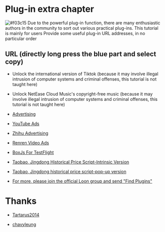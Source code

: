 # Plug-in extra chapter

![#f03c15](https://placehold.it/15/f03c15/000000?text=+) Due to the powerful plug-in function, there are many enthusiastic authors in the community to sort out various practical plug-ins. This tutorial is mainly for users Provide some useful plug-in URL addresses, in no particular order

## URL (directly long press the blue part and select copy)

- Unlock the international version of Tiktok (because it may involve illegal intrusion of computer systems and criminal offenses, this tutorial is not taught here)

- Unlock NetEase Cloud Music's copyright-free music (because it may involve illegal intrusion of computer systems and criminal offenses, this tutorial is not taught here)

- [Advertising](https://raw.githubusercontent.com/Tartarus2014/For-own-use/master/Loon/Plugin/Advertising.plugin)

- [YouTube Ads](https://raw.githubusercontent.com/Tartarus2014/For-own-use/master/Loon/Plugin/YouTubeAds.plugin)

- [Zhihu Advertising](https://raw.githubusercontent.com/Tartarus2014/For-own-use/master/Loon/Plugin/ZhiHu.plugin)

- [Renren Video Ads](https://raw.githubusercontent.com/Tartarus2014/For-own-use/master/Loon/Plugin/rrsp.plugin)

- [BoxJs For TestFlight](https://gitee.com/chavyleung/scripts/raw/master/box/rewrite/boxjs.rewrite.loon.tf.plugin)

- [Taobao, Jingdong Historical Price Script-Intrinsic Version](https://raw.githubusercontent.com/chiupam/Proxy/master/Loon/Loon_Price.plugin)

- [Taobao, Jingdong historical price script-pop-up version](https://raw.githubusercontent.com/chiupam/Proxy/master/Loon/Loon_Price_Lite.plugin)

- [For more, please join the official Loon group and send "Find Plugins"](https://t.me/Loon0x00)

# Thanks

- [Tartarus2014](https://github.com/Tartarus2014/For-own-use/tree/master/Loon/Plugin)

- [chavyleung](https://chavyleung.gitbook.io/boxjs/)